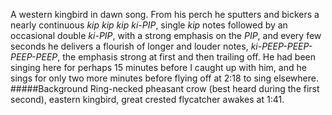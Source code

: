 A western kingbird in dawn song. From his perch he sputters and bickers a nearly continuous _kip kip kip ki-PIP_, single _kip_ notes followed by an occasional double _ki-PIP_, with a strong emphasis on the _PIP_, and every few seconds he delivers a flourish of longer and louder notes, _ki-PEEP-PEEP-PEEP-PEEP_, the emphasis strong at first and then trailing off. He had been singing here for perhaps 15 minutes before I caught up with him, and he sings for only two more minutes before flying off at 2:18 to sing elsewhere.
#####Background
Ring-necked pheasant crow (best heard during the first second), eastern kingbird, great crested flycatcher awakes at 1:41.
